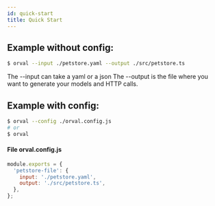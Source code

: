 ```yaml
---
id: quick-start
title: Quick Start
---
```


## Example without config:

```bash
$ orval --input ./petstore.yaml --output ./src/petstore.ts
```

The --input can take a yaml or a json
The --output is the file where you want to generate your models and HTTP calls.

## Example with config:

```bash
$ orval --config ./orval.config.js
# or
$ orval
```

#### File orval.config.js

```js
module.exports = {
  'petstore-file': {
    input: './petstore.yaml',
    output: './src/petstore.ts',
  },
};
```
